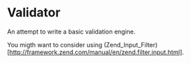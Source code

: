 Validator
==

An attempt to write a basic validation engine.

You migth want to consider using (Zend_Input_Filter)[http://framework.zend.com/manual/en/zend.filter.input.html].